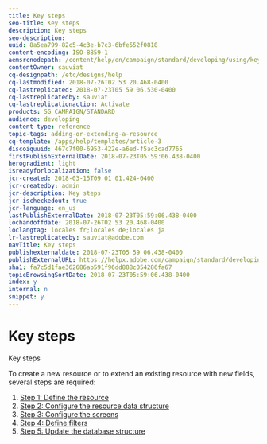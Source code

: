 ```yaml
---
title: Key steps
seo-title: Key steps
description: Key steps
seo-description: 
uuid: 8a5ea799-82c5-4c3e-b7c3-6bfe552f0818
content-encoding: ISO-8859-1
aemsrcnodepath: /content/help/en/campaign/standard/developing/using/key-steps
contentOwner: sauviat
cq-designpath: /etc/designs/help
cq-lastmodified: 2018-07-26T02 53 20.468-0400
cq-lastreplicated: 2018-07-23T05 59 06.530-0400
cq-lastreplicatedby: sauviat
cq-lastreplicationaction: Activate
products: SG_CAMPAIGN/STANDARD
audience: developing
content-type: reference
topic-tags: adding-or-extending-a-resource
cq-template: /apps/help/templates/article-3
discoiquuid: 467c7f00-6953-422e-a6ed-f5ac3cad7765
firstPublishExternalDate: 2018-07-23T05:59:06.438-0400
herogradient: light
isreadyforlocalization: false
jcr-created: 2018-03-15T09 01 01.424-0400
jcr-createdby: admin
jcr-description: Key steps
jcr-ischeckedout: true
jcr-language: en_us
lastPublishExternalDate: 2018-07-23T05:59:06.438-0400
lochandoffdate: 2018-07-26T02 53 20.468-0400
loclangtag: locales fr;locales de;locales ja
lr-lastreplicatedby: sauviat@adobe.com
navTitle: Key steps
publishexternaldate: 2018-07-23T05 59 06.438-0400
publishExternalURL: https://helpx.adobe.com/campaign/standard/developing/using/key-steps.html
sha1: fa7c5d1fae362686ab591f96dd888c054286fa67
topicBrowsingSortDate: 2018-07-23T05:59:06.438-0400
index: y
internal: n
snippet: y
---
```


# Key steps

Key steps

To create a new resource or to extend an existing resource with new fields, several steps are required:

1. [Step 1: Define the resource](../../developing/using/step-1--define-the-resource.md)
1. [Step 2: Configure the resource data structure](../../developing/using/step-2--configure-the-resource-data-structure.md)
1. [Step 3: Configure the screens](../../developing/using/step-3--configure-the-screens.md)
1. [Step 4: Define filters](../../developing/using/step-4--define-filters.md)
1. [Step 5: Update the database structure](../../developing/using/step-5--update-the-database-structure.md)

